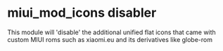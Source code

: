 # miui_mod_icons disabler

This module will 'disable' the additional unified flat icons that came with custom MIUI roms such as xiaomi.eu and its derivatives like globe-rom
